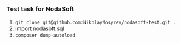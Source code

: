 ### Test task for NodaSoft
1. ```git clone git@github.com:NikolayNosyrev/nodasoft-test.git .```
2. import nodasoft.sql
3. ```composer dump-autoload```

